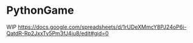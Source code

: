 # PythonGame
WIP
https://docs.google.com/spreadsheets/d/1rUDeXMmcY8PJ24oP6i-QatdR-Rp2JxxTv5Pm3fJ4iu8/edit#gid=0

